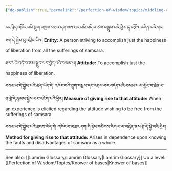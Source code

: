```yaml
---
{"dg-publish":true,"permalink":"/perfection-of-wisdom/topics/middling-capacity-being/"}
---
```


རང་ཉིད་འཁོར་བའི་སྡུག་བསྔལ་མཐའ་དག་ལས་ཐར་པའི་བདེ་བ་ཙམ་བསྒྲུབ་པའི་ཕྱིར་དུ་བརྩོན་བཞིན་པའི་གང་ཟག་དེ་སྐྱེས་བུ་འབྲིང་ཡིན།
**Entity:** A person striving to accomplish just the happiness of liberation from all the sufferings of samsara.

ཐར་པའི་བདེ་བ་ཙམ་སྒྲུབ་པར་བྱེད་པའི་བསམ་པ།
**Attitude:** To accomplish just the happiness of liberation.

བསམ་པ་དེ་སྐྱེས་པའི་ཚད་ཡོད་དེ། འཁོར་བའི་སྡུག་བསྔལ་དང་འབྲལ་བར་འདོད་པའི་བསམ་པ་ལ་མྱོང་བ་ཐོན་པ་ན་བློ་དེ་རྣམས་སྐྱེས་པར་འཇོག་པའི་ཕྱིར།
**Measure of giving rise to that attitude:** When an experience is elicited regarding the attitude wishing to be free from the sufferings of samsara.

བསམ་པ་དེ་སྐྱེས་པའི་ཐབས་ཡོད་དེ། འཁོར་བ་མཐའ་དག་གི་ཉེས་དམིགས་རིག་པ་ལ་བརྟེན་ནས་བློ་དེ་སྐྱེ་བའི་ཕྱིར།
**Method for giving rise to that attitude:** Arises in dependence upon knowing the faults and disadvantages of samsara as a whole.

---
See also: [[Lamrim Glossary/Lamrim Glossary\|Lamrim Glossary]]
Up a level: [[Perfection of Wisdom/Topics/Knower of bases\|Knower of bases]]